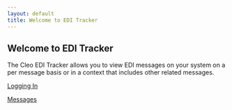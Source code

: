 ```yaml
---
layout: default
title: Welcome to EDI Tracker
---
```

## Welcome to EDI Tracker

The Cleo EDI Tracker allows you to view EDI messages on your system on a per message basis or in a context that includes other related messages. 

[Logging In](LoggingIn.html)

[Messages](Messages.html)
